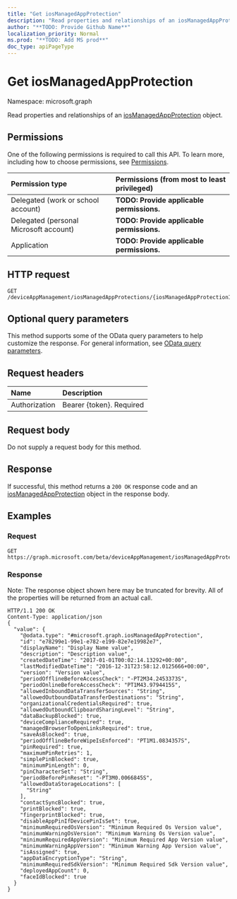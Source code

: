 ```yaml
---
title: "Get iosManagedAppProtection"
description: "Read properties and relationships of an iosManagedAppProtection object."
author: "**TODO: Provide Github Name**"
localization_priority: Normal
ms.prod: "**TODO: Add MS prod**"
doc_type: apiPageType
---
```


# Get iosManagedAppProtection

Namespace: microsoft.graph

Read properties and relationships of an [iosManagedAppProtection](../resources/iosmanagedappprotection.md) object.

## Permissions
One of the following permissions is required to call this API. To learn more, including how to choose permissions, see [Permissions](/concepts/permissions-reference.md).

|Permission type|Permissions (from most to least privileged)|
|:---|:---|
|Delegated (work or school account)|**TODO: Provide applicable permissions.**|
|Delegated (personal Microsoft account)|**TODO: Provide applicable permissions.**|
|Application|**TODO: Provide applicable permissions.**|

## HTTP request
<!-- {
  "blockType": "ignored"
}
-->
``` http
GET /deviceAppManagement/iosManagedAppProtections/{iosManagedAppProtectionId}
```

## Optional query parameters
This method supports some of the OData query parameters to help customize the response. For general information, see [OData query parameters](/graph/query-parameters).

## Request headers
|Name|Description|
|:---|:---|
|Authorization|Bearer {token}. Required|

## Request body
Do not supply a request body for this method.

## Response
If successful, this method returns a `200 OK` response code and an [iosManagedAppProtection](../resources/iosmanagedappprotection.md) object in the response body.

## Examples

### Request
<!-- {
  "blockType": "request",
  "name": "get_iosmanagedappprotection"
}
-->
``` http
GET https://graph.microsoft.com/beta/deviceAppManagement/iosManagedAppProtections/{iosManagedAppProtectionId}
```

### Response
Note: The response object shown here may be truncated for brevity. All of the properties will be returned from an actual call.
<!-- {
  "blockType": "response",
  "truncated": true,
  "@odata.type": "microsoft.graph.iosManagedAppProtection"
}
-->
``` http
HTTP/1.1 200 OK
Content-Type: application/json
{
  "value": {
    "@odata.type": "#microsoft.graph.iosManagedAppProtection",
    "id": "e78299e1-99e1-e782-e199-82e7e19982e7",
    "displayName": "Display Name value",
    "description": "Description value",
    "createdDateTime": "2017-01-01T00:02:14.13292+00:00",
    "lastModifiedDateTime": "2016-12-31T23:58:12.0125666+00:00",
    "version": "Version value",
    "periodOfflineBeforeAccessCheck": "-PT2M34.2453373S",
    "periodOnlineBeforeAccessCheck": "PT1M43.9794415S",
    "allowedInboundDataTransferSources": "String",
    "allowedOutboundDataTransferDestinations": "String",
    "organizationalCredentialsRequired": true,
    "allowedOutboundClipboardSharingLevel": "String",
    "dataBackupBlocked": true,
    "deviceComplianceRequired": true,
    "managedBrowserToOpenLinksRequired": true,
    "saveAsBlocked": true,
    "periodOfflineBeforeWipeIsEnforced": "PT1M1.0834357S",
    "pinRequired": true,
    "maximumPinRetries": 1,
    "simplePinBlocked": true,
    "minimumPinLength": 0,
    "pinCharacterSet": "String",
    "periodBeforePinReset": "-PT3M0.0066845S",
    "allowedDataStorageLocations": [
      "String"
    ],
    "contactSyncBlocked": true,
    "printBlocked": true,
    "fingerprintBlocked": true,
    "disableAppPinIfDevicePinIsSet": true,
    "minimumRequiredOsVersion": "Minimum Required Os Version value",
    "minimumWarningOsVersion": "Minimum Warning Os Version value",
    "minimumRequiredAppVersion": "Minimum Required App Version value",
    "minimumWarningAppVersion": "Minimum Warning App Version value",
    "isAssigned": true,
    "appDataEncryptionType": "String",
    "minimumRequiredSdkVersion": "Minimum Required Sdk Version value",
    "deployedAppCount": 0,
    "faceIdBlocked": true
  }
}
```

